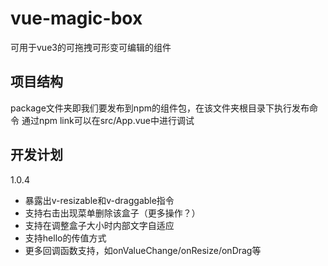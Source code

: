 # vue-magic-box
可用于vue3的可拖拽可形变可编辑的组件
## 项目结构
package文件夹即我们要发布到npm的组件包，在该文件夹根目录下执行发布命令
通过npm link可以在src/App.vue中进行调试
## 开发计划
1.0.4
- 暴露出v-resizable和v-draggable指令
- 支持右击出现菜单删除该盒子（更多操作？）
- 支持在调整盒子大小时内部文字自适应
- 支持<MagicBox>hello</MagicBox>的传值方式
- 更多回调函数支持，如onValueChange/onResize/onDrag等